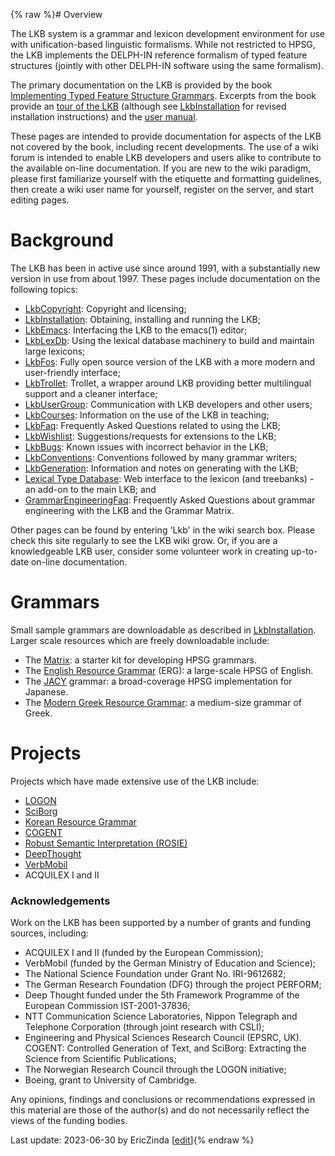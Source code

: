 {% raw %}# Overview

The LKB system is a grammar and lexicon development environment for use
with unification-based linguistic formalisms. While not restricted to
HPSG, the LKB implements the DELPH-IN reference formalism of typed
feature structures (jointly with other DELPH-IN software using the same
formalism).

The primary documentation on the LKB is provided by the book
[Implementing Typed Feature Structure
Grammars](http://cslipublications.stanford.edu/site/1575862603.shtml).
Excerpts from the book provide an [tour of the
LKB](http://cslipublications.stanford.edu/pdf/1575862603h.pdf) (although
see [LkbInstallation](https://delph-in.github.io/docs/tools/LkbInstallation) for revised installation
instructions) and the [user
manual](http://cslipublications.stanford.edu/pdf/1575862603usersmanual.pdf).

These pages are intended to provide documentation for aspects of the LKB
not covered by the book, including recent developments. The use of a
wiki forum is intended to enable LKB developers and users alike to
contribute to the available on-line documentation. If you are new to the
wiki paradigm, please first familiarize yourself with the etiquette and
formatting guidelines, then create a wiki user name for yourself,
register on the server, and start editing pages.

# Background

The LKB has been in active use since around 1991, with a substantially
new version in use from about 1997. These pages include documentation on
the following topics:

- [LkbCopyright](https://delph-in.github.io/docs/tools/LkbCopyright): Copyright and licensing;
- [LkbInstallation](https://delph-in.github.io/docs/tools/LkbInstallation): Obtaining, installing and
running the LKB;
- [LkbEmacs](https://delph-in.github.io/docs/tools/LkbEmacs): Interfacing the LKB to the emacs(1) editor;
- [LkbLexDb](/LkbLexDb): Using the lexical database machinery to build
and maintain large lexicons;
- [LkbFos](https://delph-in.github.io/docs/tools/LkbFos): Fully open source version of the LKB with a more
modern and user-friendly interface;
- [LkbTrollet](https://delph-in.github.io/docs/tools/LkbTrollet): Trollet, a wrapper around LKB providing
better multilingual support and a cleaner interface;
- [LkbUserGroup](https://delph-in.github.io/docs/tools/LkbUserGroup): Communication with LKB developers and
other users;
- [LkbCourses](https://delph-in.github.io/docs/tools/LkbCourses): Information on the use of the LKB in
teaching;
- [LkbFaq](https://delph-in.github.io/docs/tools/LkbFaq): Frequently Asked Questions related to using the
LKB;
- [LkbWishlist](https://delph-in.github.io/docs/tools/LkbWishlist): Suggestions/requests for extensions to
the LKB;
- [LkbBugs](https://delph-in.github.io/docs/tools/LkbBugs): Known issues with incorrect behavior in the LKB;
- [LkbConventions](https://delph-in.github.io/docs/tools/LkbConventions): Conventions followed by many
grammar writers;
- [LkbGeneration](https://delph-in.github.io/docs/tools/LkbGeneration): Information and notes on generating
with the LKB;
- [Lexical Type Database](https://delph-in.github.io/docs/garage/LkbLtdb): Web interface to the lexicon (and
treebanks) - an add-on to the main LKB; and
- [GrammarEngineeringFaq](https://delph-in.github.io/docs/matrix/GrammarEngineeringFAQ): Frequently Asked
Questions about grammar engineering with the LKB and the Grammar
Matrix.

Other pages can be found by entering 'Lkb' in the wiki search box.
Please check this site regularly to see the LKB wiki grow. Or, if you
are a knowledgeable LKB user, consider some volunteer work in creating
up-to-date on-line documentation.

# Grammars

Small sample grammars are downloadable as described in
[LkbInstallation](https://delph-in.github.io/docs/tools/LkbInstallation). Larger scale resources which are
freely downloadable include:

- The [Matrix](http://www.delph-in.net/matrix/): a starter kit for
developing HPSG grammars.
- The [English Resource Grammar](http://www.delph-in.net/erg/) (ERG):
a large-scale HPSG of English.
- The [JACY](http://www.delph-in.net/jacy/) grammar: a broad-coverage
HPSG implementation for Japanese.
- The [Modern Greek Resource Grammar](http://www.delph-in.net/mgrg/):
a medium-size grammar of Greek.

# Projects

Projects which have made extensive use of the LKB include:

- [LOGON](http://www.emmtee.net/)
- [SciBorg](http://gow.epsrc.ac.uk/NGBOViewGrant.aspx?GrantRef=EP/C010035/1)
- [Korean Resource
Grammar](http://web.khu.ac.kr/~jongbok/projects/krg.html)
- [COGENT](http://gow.epsrc.ac.uk/NGBOViewGrant.aspx?GrantRef=GR/S24497/01)
- [Robust Semantic Interpretation
(ROSIE)](http://www.hcrc.ed.ac.uk/stanford/project-data2.cgi?datafile=data-28-03-03.tab&project=6)
- [DeepThought](http://www.project-deepthought.net/)
- [VerbMobil](http://verbmobil.dfki.de/)
- ACQUILEX I and II

### Acknowledgements

Work on the LKB has been supported by a number of grants and funding
sources, including:

- ACQUILEX I and II (funded by the European Commission);
- VerbMobil (funded by the German Ministry of Education and Science);
- The National Science Foundation under Grant No. IRI-9612682;
- The German Research Foundation (DFG) through the project PERFORM;
- Deep Thought funded under the 5th Framework Programme of the
European Commission IST-2001-37836;
- NTT Communication Science Laboratories, Nippon Telegraph and
Telephone Corporation (through joint research with CSLI);
- Engineering and Physical Sciences Research Council (EPSRC, UK).
COGENT: Controlled Generation of Text, and SciBorg: Extracting the
Science from Scientific Publications;
- The Norwegian Research Council through the LOGON initiative;
- Boeing, grant to University of Cambridge.

Any opinions, findings and conclusions or recommendations expressed in
this material are those of the author(s) and do not necessarily reflect
the views of the funding bodies.

Last update: 2023-06-30 by EricZinda [[edit](https://github.com/delph-in/docs/wiki/LkbTop/_edit)]{% endraw %}